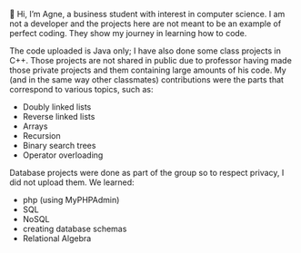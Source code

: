 👋 Hi, I’m Agne, a business student with interest in computer science.
I am not a developer and the projects here are not meant to be an 
example of perfect coding. They show my journey in learning how to
code.

The code uploaded is Java only; I have also done some class projects 
in C++. Those projects are not shared in public due to professor
having made those private projects and them containing large amounts
of his code. My (and in the same way other classmates) contributions
were the parts that correspond to various topics, such as:
- Doubly linked lists
- Reverse linked lists
- Arrays
- Recursion
- Binary search trees
- Operator overloading

Database projects were done as part of the group so to respect privacy, 
I did not upload them. We learned:
- php (using MyPHPAdmin)
- SQL 
- NoSQL
- creating database schemas
- Relational Algebra
